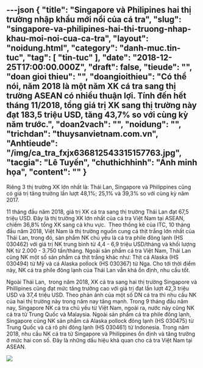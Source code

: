 ---json
{
    "title": "Singapore và Philipines  hai thị trường nhập khẩu mới nổi của cá tra",
    "slug": "singapore-va-philipines-hai-thi-truong-nhap-khau-moi-noi-cua-ca-tra",
    "layout": "noidung.html",
    "category": "danh-muc.tin-tuc",
    "tag": [
        "tin-tuc"
    ],
    "date": "2018-12-25T17:00:00.000Z",
    "draft": false,
    "tieude": "",
    "doan gioi thieu": "",
    "doangioithieu": "Có thể nói, năm 2018 là một năm XK cá tra sang thị trường ASEAN có nhiều thuận lợi. Tính đến hết tháng 11/2018, tổng giá trị XK sang thị trường này đạt 183,5 triệu USD, tăng 43,7% so với cùng kỳ năm trước.",
    "doan2vach": "",
    "noidung": "",
    "trichdan": "thuysanvietnam.com.vn",
    "Anhtieude": "/img/ca_tra_fxjx636812543315157763.jpg",
    "tacgia": "Lê Tuyến",
    "chuthichhinh": "Ảnh minh họa",
    "__content__": ""
}
---
<p>Ri&ecirc;ng 3 thị trường XK lớn nhất l&agrave;: Th&aacute;i Lan, Singapore v&agrave; Philippines cũng c&oacute; gi&aacute; trị tăng trưởng lần lượt 48,1%; 25,1% v&agrave; 39,3% so với c&ugrave;ng kỳ năm 2017.</p>

<p>11 th&aacute;ng đầu năm 2018, gi&aacute; trị XK c&aacute; tra sang thị trường Th&aacute;i Lan đạt 67,5 triệu USD. Đ&acirc;y l&agrave; thị trường XK lớn nhất của c&aacute; tra Việt Nam tại ASEAN, chiếm 36,8% tổng XK sang cả khu vực.&nbsp; Theo thống k&ecirc; của ITC, 10 th&aacute;ng đầu năm 2018, Việt Nam l&agrave; thị trường nguồn cung c&aacute; thịt trắng lớn nhất của Th&aacute;i Lan, trong đ&oacute;, sản phẩm NK chủ yếu l&agrave; c&aacute; tra phile đ&ocirc;ng lạnh (HS 030462) với gi&aacute; trị NK trung b&igrave;nh từ 4,4 - 6,9 triệu USD/th&aacute;ng v&agrave; khối lượng NK từ 2.000 - 3.750 tấn/th&aacute;ng. Ngo&agrave;i sản phẩm c&aacute; tra Việt Nam, Th&aacute;i Lan cũng NK một số sản phẩm c&aacute; thịt trắng kh&aacute;c như: Thịt c&aacute; Alaska (HS 030494) từ Mỹ v&agrave; c&aacute; Alaska pollock (HS 030367) từ Nga. Cho tới thời điểm n&agrave;y, NK c&aacute; tra phile đ&ocirc;ng lạnh của Th&aacute;i Lan vẫn kh&aacute; ổn định, nhu cầu tốt.</p>

<p>Ngo&agrave;i Th&aacute;i Lan,&nbsp; trong năm 2018, XK c&aacute; tra sang hai thị trường Singapore v&agrave; Phillipines cũng đạt mức tăng trưởng cao với gi&aacute; trị đạt lần lượt 42,3 triệu USD v&agrave; 37,4 triệu USD. Theo phản &aacute;nh của một số DN c&aacute; tra th&igrave; nhu cầu NK của hai thị trường n&agrave;y trong năm nay tăng mạnh. Trong 9 th&aacute;ng đầu năm nay, Singapore NK c&aacute; tra chủ yếu từ Việt Nam, ngo&agrave;i ra, nước n&agrave;y cũng NK c&aacute; tra từ Trung Quốc v&agrave; Malaysia. Ngo&agrave;i sản phẩm c&aacute; tra phile đ&ocirc;ng lạnh, Singapore cũng NK sản phẩm c&aacute; Alaska pollock đ&ocirc;ng lạnh (HS 030475) từ Trung Quốc v&agrave; c&aacute; r&ocirc; phi đ&ocirc;ng lạnh (HS 030461) từ Indonesia. Trong năm 2018, nhu cầu NK c&aacute; tra từ Singapore v&agrave; Philippines ổn định v&agrave; tăng trưởng ở mức hai con số. Đ&acirc;y l&agrave; những dấu hiệu khả quan cho c&aacute; tra Việt Nam tại ASEAN.</p>

<p><img src="http://vasep.com.vn/Uploads/image/PublicFile/image/Thu/vf18/HT2/Untitled(1).jpg" /></p>

